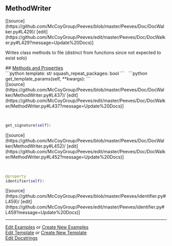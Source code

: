 ## <a id="Peeves.Doc.DocWalker.MethodWriter">MethodWriter</a> 

<div class="docs-source-link" markdown="1">
[[source](https://github.com/McCoyGroup/Peeves/blob/master/Peeves/Doc/DocWalker.py#L429)/
[edit](https://github.com/McCoyGroup/Peeves/edit/master/Peeves/Doc/DocWalker.py#L429?message=Update%20Docs)]
</div>

Writes class methods to file
(distinct from functions since not expected to exist solo)







<div class="collapsible-section">
 <div class="collapsible-section collapsible-section-header" markdown="1">
## <a class="collapse-link" data-toggle="collapse" href="#methods" markdown="1"> Methods and Properties</a> <a class="float-right" data-toggle="collapse" href="#methods"><i class="fa fa-chevron-down"></i></a>
 </div>
 <div class="collapsible-section collapsible-section-body collapse " id="methods" markdown="1">
 ```python
template: str
squash_repeat_packages: bool
```
<a id="Peeves.Doc.DocWalker.MethodWriter.get_template_params" class="docs-object-method">&nbsp;</a> 
```python
get_template_params(self, **kwargs): 
```
<div class="docs-source-link" markdown="1">
[[source](https://github.com/McCoyGroup/Peeves/blob/master/Peeves/Doc/DocWalker/MethodWriter.py#L437)/
[edit](https://github.com/McCoyGroup/Peeves/edit/master/Peeves/Doc/DocWalker/MethodWriter.py#L437?message=Update%20Docs)]
</div>


<a id="Peeves.Doc.DocWalker.MethodWriter.get_signature" class="docs-object-method">&nbsp;</a> 
```python
get_signature(self): 
```
<div class="docs-source-link" markdown="1">
[[source](https://github.com/McCoyGroup/Peeves/blob/master/Peeves/Doc/DocWalker/MethodWriter.py#L452)/
[edit](https://github.com/McCoyGroup/Peeves/edit/master/Peeves/Doc/DocWalker/MethodWriter.py#L452?message=Update%20Docs)]
</div>


<a id="str.identifier" class="docs-object-method">&nbsp;</a> 
```python
@property
identifier(self): 
```
<div class="docs-source-link" markdown="1">
[[source](https://github.com/McCoyGroup/Peeves/blob/master/Peeves/identifier.py#L459)/
[edit](https://github.com/McCoyGroup/Peeves/edit/master/Peeves/identifier.py#L459?message=Update%20Docs)]
</div>
 </div>
</div>











---

[Edit Examples](https://github.com/McCoyGroup/Peeves/edit/gh-pages/ci/examples/Peeves/Doc/DocWalker/MethodWriter.md) or 
[Create New Examples](https://github.com/McCoyGroup/Peeves/new/gh-pages/?filename=ci/examples/Peeves/Doc/DocWalker/MethodWriter.md) <br/>
[Edit Template](https://github.com/McCoyGroup/Peeves/edit/gh-pages/ci/docs/Peeves/Doc/DocWalker/MethodWriter.md) or 
[Create New Template](https://github.com/McCoyGroup/Peeves/new/gh-pages/?filename=ci/docs/templates/Peeves/Doc/DocWalker/MethodWriter.md) <br/>
[Edit Docstrings](https://github.com/McCoyGroup/Peeves/edit/master/Peeves/Doc/DocWalker.py#L429?message=Update%20Docs)